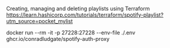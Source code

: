 Creating, managing and deleting playlists using Terraform
https://learn.hashicorp.com/tutorials/terraform/spotify-playlist?utm_source=pocket_mylist

<!-- Authenticate -->
docker run --rm -it -p 27228:27228 --env-file ./.env ghcr.io/conradludgate/spotify-auth-proxy